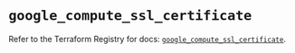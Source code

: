 # `google_compute_ssl_certificate`

Refer to the Terraform Registry for docs: [`google_compute_ssl_certificate`](https://registry.terraform.io/providers/hashicorp/google/5.34.0/docs/resources/compute_ssl_certificate).
